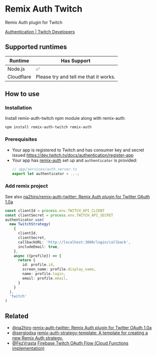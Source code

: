 # Remix Auth Twitch

Remix Auth plugin for Twitch

[Authentication | Twitch Developers](https://dev.twitch.tv/docs/authentication)

## Supported runtimes

| Runtime    | Has Support                           |
| ---------- | ------------------------------------- |
| Node.js    | ✅                                    |
| Cloudflare | Please try and tell me that it works. |

## How to use

### Installation

Install remix-auth-twitch npm module along with remix-auth:

```
npm install remix-auth-twitch remix-auth
```

### Prerequisites

- Your app is registered to Twitch and has consumer key and secret issued https://dev.twitch.tv/docs/authentication/register-app
- Your app has [remix-auth](https://github.com/sergiodxa/remix-auth) set up and `authenticator` is provided:
  ```typescript
  // app/services/auth.server.ts
  export let authenticator = ...;
  ```

### Add remix project

See also [na2hiro/remix-auth-twitter: Remix Auth plugin for Twitter OAuth 1.0a](https://github.com/na2hiro/remix-auth-twitter)

```typescript
const clientId = process.env.TWITCH_API_CLIENT
const clientSecret = process.env.TWITCH_API_SECRET
authenticator.use(
  new TwitchStrategy(
    {
      clientId,
      clientSecret,
      callbackURL: 'http://localhost:3000/login/callback',
      includeEmail: true,
    },
    async ({profile}) => {
      return {
        id: profile.id,
        screen_name: profile.display_name,
        name: profile.login,
        email: profile.email,
      }
    }
  ),
  'twitch'
)

```

## Related

- [@na2hiro](https://github.com/na2hiro) [remix-auth-twitter: Remix Auth plugin for Twitter OAuth 1.0a](https://github.com/na2hiro/remix-auth-twitter)
- [@sergiodxa](https://github.com/sergiodxa) [remix-auth-strategy-template: A template for creating a new Remix Auth strategy.](https://github.com/sergiodxa/remix-auth-strategy-template)
- [@FezVrasta](https://github.com/FezVrasta) [Firebase Twitch OAuth Flow (Cloud Functions implementation)](https://gist.github.com/FezVrasta/57d29cd2bbc4ed80e169780035f748cf)
